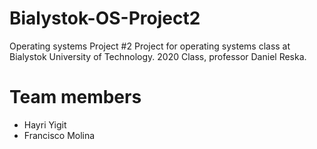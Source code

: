 # Bialystok-OS-Project2
Operating systems Project #2
Project for operating systems class at Bialystok University of Technology. 2020 Class, professor Daniel Reska.

# Team members
- Hayri Yigit
- Francisco Molina
